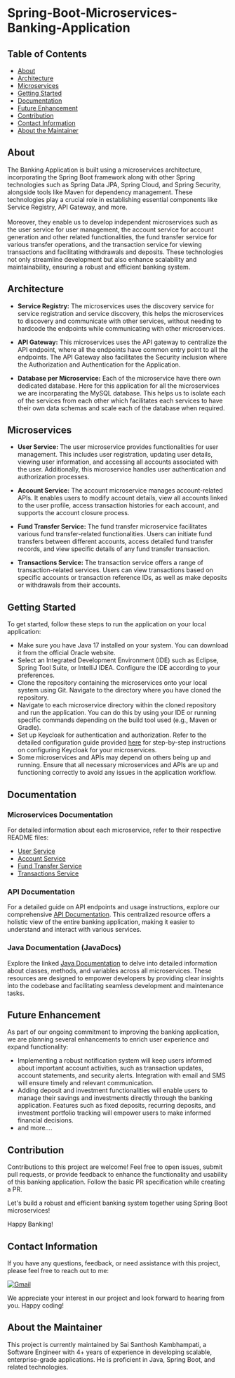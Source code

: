 <h1>Spring-Boot-Microservices-Banking-Application</h1>
<h2>Table of Contents</h2>

- [About](#-about)
- [Architecture](#-architecture)
- [Microservices](#-microservices)
- [Getting Started](#-getting-started)
- [Documentation](#-documentation)
- [Future Enhancement](#-future-enhancement)
- [Contribution](#-contribution)
- [Contact Information](#-contact-information)
- [About the Maintainer](#-about-the-maintainer)

## About
<p>
    The Banking Application is built using a microservices architecture, incorporating the Spring Boot framework along with other Spring technologies such as Spring Data JPA, Spring Cloud, and Spring Security, alongside tools like Maven for dependency management. These technologies play a crucial role in establishing essential components like Service Registry, API Gateway, and more.<br><br>
    Moreover, they enable us to develop independent microservices such as the user service for user management, the account service for account generation and other related functionalities, the fund transfer service for various transfer operations, and the transaction service for viewing transactions and facilitating withdrawals and deposits. These technologies not only streamline development but also enhance scalability and maintainability, ensuring a robust and efficient banking system.
</p>

## Architecture

- **Service Registry:** The microservices uses the discovery service for service registration and service discovery, this helps the microservices to discovery and communicate with other services, without needing to hardcode the endpoints while communicating with other microservices.

- **API Gateway:** This microservices uses the API gateway to centralize the API endpoint, where all the endpoints have common entry point to all the endpoints. The API Gateway also facilitates the Security inclusion where the Authorization and Authentication for the Application.

- **Database per Microservice:** Each of the microservice have there own dedicated database. Here for this application for all the microservices we are incorparating the MySQL database. This helps us to isolate each of the services from each other which facilitates each services to have their own data schemas and scale each of the database when required.


<h2>Microservices</h2>

- **User Service:** The user microservice provides functionalities for user management. This includes user registration, updating user details, viewing user information, and accessing all accounts associated with the user. Additionally, this microservice handles user authentication and authorization processes.

- **Account Service:** The account microservice manages account-related APIs. It enables users to modify account details, view all accounts linked to the user profile, access transaction histories for each account, and supports the account closure process.

- **Fund Transfer Service:** The fund transfer microservice facilitates various fund transfer-related functionalities. Users can initiate fund transfers between different accounts, access detailed fund transfer records, and view specific details of any fund transfer transaction.

- **Transactions Service:** The transaction service offers a range of transaction-related services. Users can view transactions based on specific accounts or transaction reference IDs, as well as make deposits or withdrawals from their accounts.

<h2>Getting Started</h2>

To get started, follow these steps to run the application on your local application:

- Make sure you have Java 17 installed on your system. You can download it from the official Oracle website.
- Select an Integrated Development Environment (IDE) such as Eclipse, Spring Tool Suite, or IntelliJ IDEA. Configure the IDE according to your preferences.
- Clone the repository containing the microservices onto your local system using Git. Navigate to the directory where you have cloned the repository.
- Navigate to each microservice directory within the cloned repository and run the application. You can do this by using your IDE or running specific commands depending on the build tool used (e.g., Maven or Gradle).
- Set up Keycloak for authentication and authorization. Refer to the detailed configuration guide provided [here](https://devscribbles.hashnode.dev/mastering-microservices-authentication-and-authorization-with-keycloak) for step-by-step instructions on configuring Keycloak for your microservices.
- Some microservices and APIs may depend on others being up and running. Ensure that all necessary microservices and APIs are up and functioning correctly to avoid any issues in the application workflow.

<h2>Documentation</h2>
<h3>Microservices Documentation</h3>

For detailed information about each microservice, refer to their respective README files:

- [User Service](./User-Service/README.md)
- [Account Service](./Account-Service/README.md)
- [Fund Transfer Service](./Fund-Transfer/README.md)
- [Transactions Service](./Transaction-Service/README.md)

<h3>API Documentation</h3>

For a detailed guide on API endpoints and usage instructions, explore our comprehensive [API Documentation](https://app.theneo.io/student/spring-boot-microservices-banking-application). This centralized resource offers a holistic view of the entire banking application, making it easier to understand and interact with various services.

<h3>Java Documentation (JavaDocs)</h3>

Explore the linked [Java Documentation](https://kartik1502.github.io/Spring-Boot-Microservices-Banking-Application/) to delve into detailed information about classes, methods, and variables across all microservices. These resources are designed to empower developers by providing clear insights into the codebase and facilitating seamless development and maintenance tasks.

## Future Enhancement

As part of our ongoing commitment to improving the banking application, we are planning several enhancements to enrich user experience and expand functionality:

- Implementing a robust notification system will keep users informed about important account activities, such as transaction updates, account statements, and security alerts. Integration with email and SMS will ensure timely and relevant communication.
- Adding deposit and investment functionalities will enable users to manage their savings and investments directly through the banking application. Features such as fixed deposits, recurring deposits, and investment portfolio tracking will empower users to make informed financial decisions.
- and more....

<h2>Contribution</h2>

Contributions to this project are welcome! Feel free to open issues, submit pull requests, or provide feedback to enhance the functionality and usability of this banking application. Follow the basic PR specification while creating a PR.

Let's build a robust and efficient banking system together using Spring Boot microservices!

Happy Banking!

<h2>Contact Information</h2>

If you have any questions, feedback, or need assistance with this project, please feel free to reach out to me:

[![Gmail](https://img.shields.io/badge/Gmail-D14836?style=for-the-badge&logo=gmail&logoColor=white)](mailto:saisanthoshkambhampati23@gmail.com)

We appreciate your interest in our project and look forward to hearing from you. Happy coding!

## About the Maintainer

This project is currently maintained by Sai Santhosh Kambhampati, a Software Engineer with 4+ years of experience in developing scalable, enterprise-grade applications.  He is proficient in Java, Spring Boot, and related technologies.
